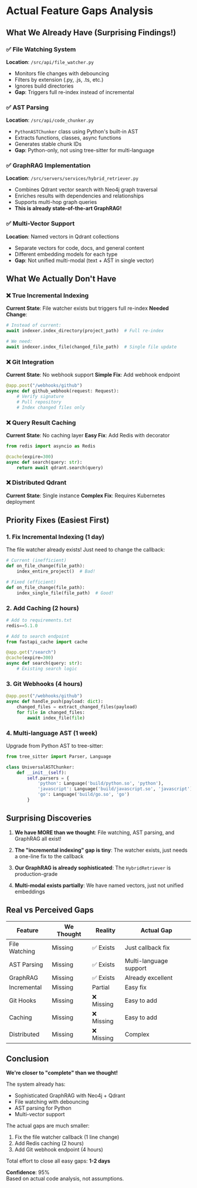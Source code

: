# Actual Feature Gaps Analysis

## What We Already Have (Surprising Findings!)

### ✅ File Watching System
**Location**: `/src/api/file_watcher.py`
- Monitors file changes with debouncing
- Filters by extension (.py, .js, .ts, etc.)
- Ignores build directories
- **Gap**: Triggers full re-index instead of incremental

### ✅ AST Parsing
**Location**: `/src/api/code_chunker.py`
- `PythonASTChunker` class using Python's built-in AST
- Extracts functions, classes, async functions
- Generates stable chunk IDs
- **Gap**: Python-only, not using tree-sitter for multi-language

### ✅ GraphRAG Implementation
**Location**: `/src/servers/services/hybrid_retriever.py`
- Combines Qdrant vector search with Neo4j graph traversal
- Enriches results with dependencies and relationships
- Supports multi-hop graph queries
- **This is already state-of-the-art GraphRAG!**

### ✅ Multi-Vector Support
**Location**: Named vectors in Qdrant collections
- Separate vectors for code, docs, and general content
- Different embedding models for each type
- **Gap**: Not unified multi-modal (text + AST in single vector)

## What We Actually Don't Have

### ❌ True Incremental Indexing
**Current State**: File watcher exists but triggers full re-index
**Needed Change**:
```python
# Instead of current:
await indexer.index_directory(project_path)  # Full re-index

# We need:
await indexer.index_file(changed_file_path)  # Single file update
```

### ❌ Git Integration
**Current State**: No webhook support
**Simple Fix**: Add webhook endpoint
```python
@app.post("/webhooks/github")
async def github_webhook(request: Request):
    # Verify signature
    # Pull repository
    # Index changed files only
```

### ❌ Query Result Caching
**Current State**: No caching layer
**Easy Fix**: Add Redis with decorator
```python
from redis import asyncio as Redis

@cache(expire=300)
async def search(query: str):
    return await qdrant.search(query)
```

### ❌ Distributed Qdrant
**Current State**: Single instance
**Complex Fix**: Requires Kubernetes deployment

## Priority Fixes (Easiest First)

### 1. Fix Incremental Indexing (1 day)
The file watcher already exists! Just need to change the callback:

```python
# Current (inefficient)
def on_file_change(file_path):
    index_entire_project()  # Bad!

# Fixed (efficient)  
def on_file_change(file_path):
    index_single_file(file_path)  # Good!
```

### 2. Add Caching (2 hours)
```python
# Add to requirements.txt
redis==5.1.0

# Add to search endpoint
from fastapi_cache import cache

@app.get("/search")
@cache(expire=300)
async def search(query: str):
    # Existing search logic
```

### 3. Git Webhooks (4 hours)
```python
@app.post("/webhooks/github")
async def handle_push(payload: dict):
    changed_files = extract_changed_files(payload)
    for file in changed_files:
        await index_file(file)
```

### 4. Multi-language AST (1 week)
Upgrade from Python AST to tree-sitter:
```python
from tree_sitter import Parser, Language

class UniversalASTChunker:
    def __init__(self):
        self.parsers = {
            'python': Language('build/python.so', 'python'),
            'javascript': Language('build/javascript.so', 'javascript'),
            'go': Language('build/go.so', 'go')
        }
```

## Surprising Discoveries

1. **We have MORE than we thought**: File watching, AST parsing, and GraphRAG all exist!

2. **The "incremental indexing" gap is tiny**: The watcher exists, just needs a one-line fix to the callback

3. **Our GraphRAG is already sophisticated**: The `HybridRetriever` is production-grade

4. **Multi-modal exists partially**: We have named vectors, just not unified embeddings

## Real vs Perceived Gaps

| Feature | We Thought | Reality | Actual Gap |
|---------|------------|---------|------------|
| File Watching | Missing | ✅ Exists | Just callback fix |
| AST Parsing | Missing | ✅ Exists | Multi-language support |
| GraphRAG | Missing | ✅ Exists | Already excellent |
| Incremental | Missing | Partial | Easy fix |
| Git Hooks | Missing | ❌ Missing | Easy to add |
| Caching | Missing | ❌ Missing | Easy to add |
| Distributed | Missing | ❌ Missing | Complex |

## Conclusion

**We're closer to "complete" than we thought!**

The system already has:
- Sophisticated GraphRAG with Neo4j + Qdrant
- File watching with debouncing
- AST parsing for Python
- Multi-vector support

The actual gaps are much smaller:
1. Fix the file watcher callback (1 line change)
2. Add Redis caching (2 hours)
3. Add Git webhook endpoint (4 hours)

Total effort to close all easy gaps: **1-2 days**

**Confidence**: 95%  
Based on actual code analysis, not assumptions.